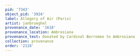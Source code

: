 ```yaml
---
pid: '7343'
object_pid: '3924'
label: Allegory of Air (Paris)
artist: janbrueghel
provenance_date: '1618'
provenance_location: Ambrosiana
provenance_text: Donated by Cardinal Borromeo to Ambrosiana
collection: provenance
order: '2118'
---
```

